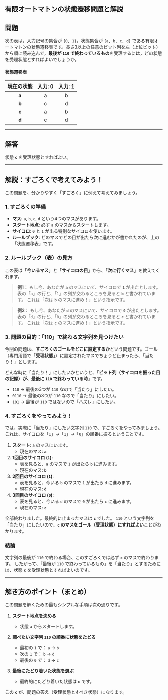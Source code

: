 
## 有限オートマトンの状態遷移問題と解説

## 問題

次の表は，入力記号の集合が `{0, 1}`，状態集合が `{a, b, c, d}` である有限オートマトンの状態遷移表です。長さ3以上の任意のビット列を左（上位ビット）から順に読み込んで，**最後が `110` で終わっているもの**を受理するには，どの状態を受理状態とすればよいでしょうか。

#### 状態遷移表

| 現在の状態 | 入力: 0 | 入力: 1 |
|:----------:|:-------:|:-------:|
| **a**      |    a    |    b    |
| **b**      |    c    |    d    |
| **c**      |    a    |    b    |
| **d**      |    c    |    d    |

---

## 解答

状態 **`c`** を受理状態とすればよい。

---

## 解説：すごろくで考えてみよう！

この問題を、分かりやすく「すごろく」に例えて考えてみましょう。

### 1. すごろくの準備

*   **マス**: `a`, `b`, `c`, `d` という4つのマスがあります。
*   **スタート地点**: 必ず `a` のマスからスタートします。
*   **サイコロ**: `0` と `1` が出る特別なサイコロを使います。
*   **ルールブック**: どのマスでどの目が出たら次に進むかが書かれたのが、上の「状態遷移表」です。

### 2. ルールブック（表）の見方

この表は「**今いるマス**」と「**サイコロの目**」から、「**次に行くマス**」を教えてくれます。

> **例1：**
> もし今、あなたが **`a`** のマスにいて、サイコロで **`1`** が出たとします。
> 表の「`a`」の行と、「`1`」の列が交わるところを見ると **`b`** と書かれています。
> これは「次は **`b`** のマスに進め！」という指示です。

> **例2：**
> もし今、あなたが **`d`** のマスにいて、サイコロで **`0`** が出たとします。
> 表の「`d`」の行と、「`0`」の列が交わるところを見ると **`c`** と書かれています。
> これは「次は **`c`** のマスに進め！」という指示です。

### 3. 問題の目的：「110」で終わる文字列を見つけたい

今回の問題は、**すごろくのゴールをどこに設定するか**という問題です。ゴール（専門用語で「**受理状態**」）に設定されたマスでちょうど止まったら、「当たり！」とします。

どんな時に「当たり！」にしたいかというと、「**ビット列（サイコロを振った目の記録）が、最後に `110` で終わっている時**」です。

*   `110` → 最後の3つが `110` なので「当たり」にしたい。
*   `0110` → 最後の3つが `110` なので「当たり」にしたい。
*   `101` → 最後が `110` ではないので「ハズレ」にしたい。

### 4. すごろくをやってみよう！

では、実際に「当たり」にしたい文字列 `110` で、すごろくをやってみましょう。これは、サイコロを「`1`」→「`1`」→「`0`」の順番に振るということです。

1.  **スタート**: `a` のマスにいます。
    *   現在のマス: **`a`**
2.  **1回目のサイコロ (`1`)**:
    *   表を見ると、`a` のマスで `1` が出たら `b` に進みます。
    *   現在のマス: **`b`**
3.  **2回目のサイコロ (`1`)**:
    *   表を見ると、今いる `b` のマスで `1` が出たら `d` に進みます。
    *   現在のマス: **`d`**
4.  **3回目のサイコロ (`0`)**:
    *   表を見ると、今いる `d` のマスで `0` が出たら `c` に進みます。
    *   現在のマス: **`c`**

全部終わりました。最終的に止まったマスは **`c`** でした。
`110` という文字列を「当たり」にしたいので、**`c` のマスをゴール（受理状態）にすればよい**ことがわかります。

### 結論

文字列の最後が `110` で終わる場合、このすごろくでは必ず **`c`** のマスで終わります。
したがって、「最後が `110` で終わっているもの」を「当たり」とするためには、状態 **`c`** を受理状態とすればよいのです。

---

## 解き方のポイント（まとめ）

この問題を解くための最もシンプルな手順は次の通りです。

1.  **スタート地点を決める**
    *   状態 `a` からスタートします。

2.  **調べたい文字列 `110` の順番に状態をたどる**
    *   最初の `1` で： `a` → `b`
    *   次の `1` で： `b` → `d`
    *   最後の `0` で： `d` → `c`

3.  **最後にたどり着いた状態を選ぶ**
    *   最終的にたどり着いた状態は **`c`** です。

この **`c`** が、問題の答え（受理状態とすべき状態）になります。